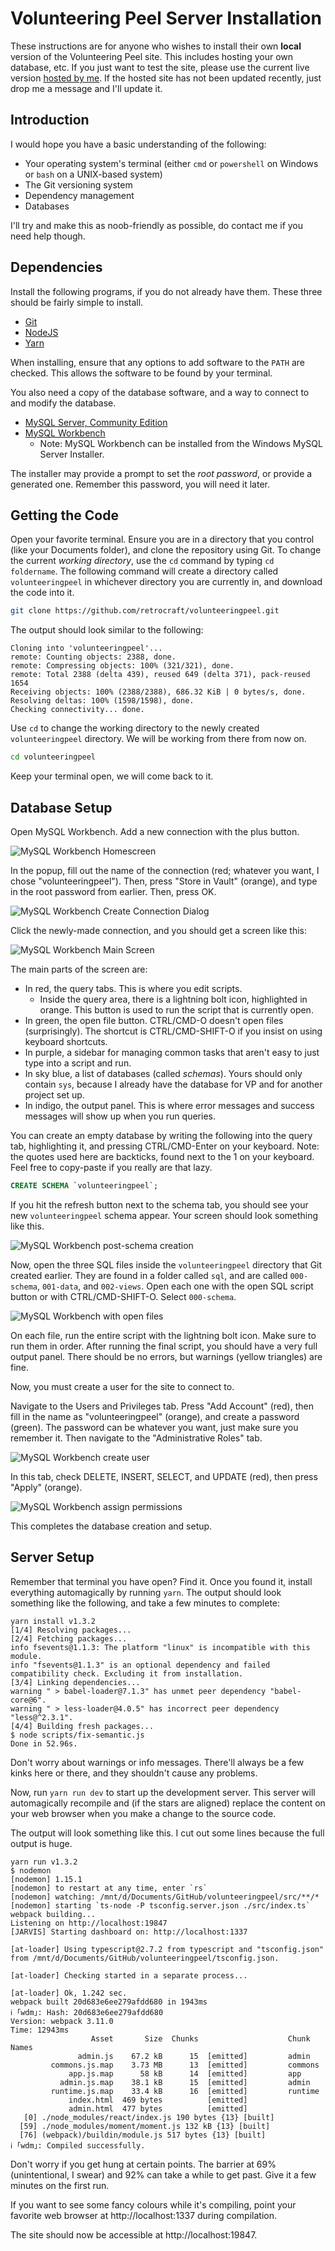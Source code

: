# Volunteering Peel Server Installation

These instructions are for anyone who wishes to install their own **local** version of the Volunteering Peel site.
This includes hosting your own database, etc.
If you just want to test the site, please use the current live version [hosted by me](volunteeringpeel.retrocraft.ca).
If the hosted site has not been updated recently, just drop me a message and I'll update it.

## Introduction

I would hope you have a basic understanding of the following:

* Your operating system's terminal (either `cmd` or `powershell` on Windows or `bash` on a UNIX-based system)
* The Git versioning system
* Dependency management
* Databases

I'll try and make this as noob-friendly as possible, do contact me if you need help though.

## Dependencies

Install the following programs, if you do not already have them.
These three should be fairly simple to install.

* [Git](https://git-scm.com/)
* [NodeJS](https://nodejs.org/en/)
* [Yarn](https://yarnpkg.com/en/)

When installing, ensure that any options to add software to the `PATH` are checked.
This allows the software to be found by your terminal.

You also need a copy of the database software, and a way to connect to and modify the database.

* [MySQL Server, Community Edition](https://dev.mysql.com/downloads/mysql/)
* [MySQL Workbench](https://dev.mysql.com/downloads/workbench/)
  * Note: MySQL Workbench can be installed from the Windows MySQL Server Installer.

The installer may provide a prompt to set the _root password_, or provide a generated one. Remember this password, you will need it later.

## Getting the Code

Open your favorite terminal.
Ensure you are in a directory that you control (like your Documents folder), and clone the repository using Git.
To change the current _working directory_, use the `cd` command by typing `cd foldername`.
The following command will create a directory called `volunteeringpeel` in whichever directory you are currently in, and download the code into it.

```bash
git clone https://github.com/retrocraft/volunteeringpeel.git
```

The output should look similar to the following:

```
Cloning into 'volunteeringpeel'...
remote: Counting objects: 2388, done.
remote: Compressing objects: 100% (321/321), done.
remote: Total 2388 (delta 439), reused 649 (delta 371), pack-reused 1654
Receiving objects: 100% (2388/2388), 686.32 KiB | 0 bytes/s, done.
Resolving deltas: 100% (1598/1598), done.
Checking connectivity... done.
```

Use `cd` to change the working directory to the newly created `volunteeringpeel` directory.
We will be working from there from now on.

```bash
cd volunteeringpeel
```

Keep your terminal open, we will come back to it.

## Database Setup

Open MySQL Workbench. Add a new connection with the plus button.

![MySQL Workbench Homescreen](https://i.imgur.com/FVbWtpj.png)

In the popup, fill out the name of the connection (red; whatever you want, I chose "volunteeringpeel").
Then, press "Store in Vault" (orange), and type in the root password from earlier.
Then, press OK.

![MySQL Workbench Create Connection Dialog](https://i.imgur.com/a7MeIOr.png)

Click the newly-made connection, and you should get a screen like this:

![MySQL Workbench Main Screen](https://i.imgur.com/7Xirtzn.png)

The main parts of the screen are:

* In red, the query tabs.
  This is where you edit scripts.
  * Inside the query area, there is a lightning bolt icon, highlighted in orange.
    This button is used to run the script that is currently open.
* In green, the open file button.
  CTRL/CMD-O doesn't open files (surprisingly).
  The shortcut is CTRL/CMD-SHIFT-O if you insist on using keyboard shortcuts.
* In purple, a sidebar for managing common tasks that aren't easy to just type into a script and run.
* In sky blue, a list of databases (called _schemas_).
  Yours should only contain `sys`, because I already have the database for VP and for another project set up.
* In indigo, the output panel.
  This is where error messages and success messages will show up when you run queries.

You can create an empty database by writing the following into the query tab, highlighting it, and pressing CTRL/CMD-Enter on your keyboard.
Note: the quotes used here are backticks, found next to the 1 on your keyboard.
Feel free to copy-paste if you really are that lazy.

```sql
CREATE SCHEMA `volunteeringpeel`;
```

If you hit the refresh button next to the schema tab, you should see your new `volunteeringpeel` schema appear.
Your screen should look something like this.

![MySQL Workbench post-schema creation](https://i.imgur.com/Cf33LxU.png)

Now, open the three SQL files inside the `volunteeringpeel` directory that Git created earlier.
They are found in a folder called `sql`, and are called `000-schema`, `001-data`, and `002-views`.
Open each one with the open SQL script button or with CTRL/CMD-SHIFT-O.
Select `000-schema`.

![MySQL Workbench with open files](https://i.imgur.com/gKzFUXG.png)

On each file, run the entire script with the lightning bolt icon.
Make sure to run them in order.
After running the final script, you should have a very full output panel.
There should be no errors, but warnings (yellow triangles) are fine.

Now, you must create a user for the site to connect to.

Navigate to the Users and Privileges tab.
Press "Add Account" (red), then fill in the name as "volunteeringpeel" (orange), and create a password (green).
The password can be whatever you want, just make sure you remember it.
Then navigate to the "Administrative Roles" tab.

![MySQL Workbench create user](https://i.imgur.com/aeVPF4e.png)

In this tab, check DELETE, INSERT, SELECT, and UPDATE (red), then press "Apply" (orange).

![MySQL Workbench assign permissions](https://i.imgur.com/f9H7SkB.png)

This completes the database creation and setup.

## Server Setup

Remember that terminal you have open? Find it.
Once you found it, install everything automagically by running `yarn`.
The output should look something like the following, and take a few minutes to complete:

```
yarn install v1.3.2
[1/4] Resolving packages...
[2/4] Fetching packages...
info fsevents@1.1.3: The platform "linux" is incompatible with this module.
info "fsevents@1.1.3" is an optional dependency and failed compatibility check. Excluding it from installation.
[3/4] Linking dependencies...
warning " > babel-loader@7.1.3" has unmet peer dependency "babel-core@6".
warning " > less-loader@4.0.5" has incorrect peer dependency "less@^2.3.1".
[4/4] Building fresh packages...
$ node scripts/fix-semantic.js
Done in 52.96s.
```

Don't worry about warnings or info messages.
There'll always be a few kinks here or there, and they shouldn't cause any problems.

Now, run `yarn run dev` to start up the development server.
This server will automagically recompile and (if the stars are aligned) replace the content on your web browser when you make a change to the source code.

The output will look something like this.
I cut out some lines because the full output is huge.

```
yarn run v1.3.2
$ nodemon
[nodemon] 1.15.1
[nodemon] to restart at any time, enter `rs`
[nodemon] watching: /mnt/d/Documents/GitHub/volunteeringpeel/src/**/*
[nodemon] starting `ts-node -P tsconfig.server.json ./src/index.ts`
webpack building...
Listening on http://localhost:19847
[JARVIS] Starting dashboard on: http://localhost:1337

[at-loader] Using typescript@2.7.2 from typescript and "tsconfig.json" from /mnt/d/Documents/GitHub/volunteeringpeel/tsconfig.json.

[at-loader] Checking started in a separate process...

[at-loader] Ok, 1.242 sec.
webpack built 20d683e6ee279afdd680 in 1943ms
ℹ ｢wdm｣: Hash: 20d683e6ee279afdd680
Version: webpack 3.11.0
Time: 12943ms
                  Asset       Size  Chunks                    Chunk Names
               admin.js    67.2 kB      15  [emitted]         admin
         commons.js.map    3.73 MB      13  [emitted]         commons
             app.js.map      58 kB      14  [emitted]         app
           admin.js.map    38.1 kB      15  [emitted]         admin
         runtime.js.map    33.4 kB      16  [emitted]         runtime
             index.html  469 bytes          [emitted]
             admin.html  477 bytes          [emitted]
   [0] ./node_modules/react/index.js 190 bytes {13} [built]
  [59] ./node_modules/moment/moment.js 132 kB {13} [built]
  [76] (webpack)/buildin/module.js 517 bytes {13} [built]
ℹ ｢wdm｣: Compiled successfully.
```

Don't worry if you get hung at certain points.
The barrier at 69% (unintentional, I swear) and 92% can take a while to get past.
Give it a few minutes on the first run.

If you want to see some fancy colours while it's compiling, point your favorite web browser at http://localhost:1337 during compilation.

The site should now be accessible at http://localhost:19847.
